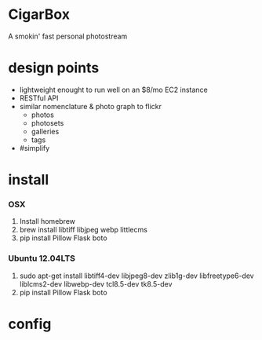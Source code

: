 CigarBox
========
A smokin' fast personal photostream

# design points
* lightweight enought to run well on an $8/mo EC2 instance
* RESTful API
* similar nomenclature & photo graph to flickr
  - photos
  - photosets
  - galleries
  - tags
* #simplify

# install
### OSX
1. Install homebrew
2. brew install libtiff libjpeg webp littlecms
3. pip install Pillow Flask boto

### Ubuntu 12.04LTS
1. sudo apt-get install libtiff4-dev libjpeg8-dev zlib1g-dev libfreetype6-dev liblcms2-dev libwebp-dev tcl8.5-dev tk8.5-dev
2. pip install Pillow Flask boto

# config

